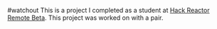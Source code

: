 #watchout
This is a project I completed as a student at [Hack Reactor Remote Beta](http://www.hackreactor.com/remote-beta). This project was worked on with a pair.
